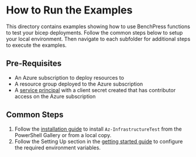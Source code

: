 # How to Run the Examples

This directory contains examples showing how to use BenchPress functions to test your bicep deployments. Follow the common
steps below to setup your local environment. Then navigate to each subfolder for additional steps to execute the
examples.

## Pre-Requisites

- An Azure subscription to deploy resources to
- A resource group deployed to the Azure subscription
- A [service principal][1] with a client secret created that has contributor access on the Azure subscription

[1]: <https://learn.microsoft.com/en-us/azure/active-directory/develop/howto-create-service-principal-portal>

## Common Steps

1. Follow the [installation guide](../docs/installation.md) to install `Az-InfrastructureTest` from the PowerShell
Gallery or from a local copy.
1. Follow the Setting Up section in the [getting started guide](../docs/getting_started.md) to configure the
required environment variables.
